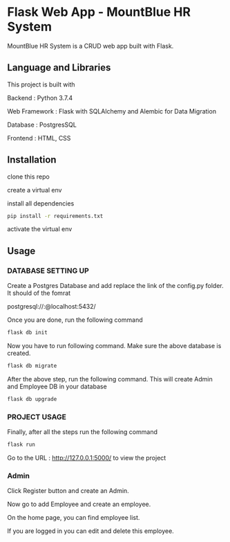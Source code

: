 # Flask Web App - MountBlue HR System

MountBlue HR System is a CRUD web app built with Flask. 


## Language and Libraries

This project is built with 

Backend : Python 3.7.4

Web Framework : Flask with SQLAlchemy and Alembic for Data Migration

Database : PostgresSQL

Frontend : HTML, CSS


## Installation

clone this repo 

create a virtual env

install all dependencies

```bash
pip install -r requirements.txt
```
activate the virtual env 

## Usage

### DATABASE SETTING UP

Create a Postgres Database and add replace the link of the config.py folder. It should of the fomrat 

postgresql://<username>:<password>@localhost:5432/<db-name>

Once you are done, run the following command 

```bash
flask db init 
```

Now you have to run following command. Make sure the above database is created.

```bash
flask db migrate
```

After the above step, run the following command. This will create Admin and Employee DB in your database

```bash
flask db upgrade
```

### PROJECT USAGE

Finally, after all the steps run the following command

```bash
flask run
```

Go to the URL : http://127.0.0.1:5000/  to view the project


### Admin

Click Register button and create an Admin. 

Now go to add Employee and create an employee. 

On the home page, you can find employee list. 

If you are logged in you can edit and delete this employee. 



